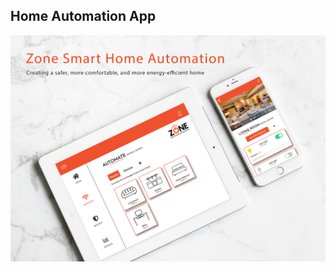 ## Home Automation App


![alt text][logo]

[logo]: https://github.com/Pearly-choong/zoneSmartHomeAutomation/raw/master/homeAtomation.png "Image"
